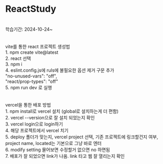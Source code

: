 # ReactStudy<br/>
<br/>
학습기간: 2024-10-24~
<br/>
<br/>
<br/>
vite를 통한 react 프로젝트 생성법<br/>
1. npm create vite@latest <br/>
2. react 선택 <br/>
3. npm i <br/>
4. eslint.config.js에 ruls에 불필요한 옵션 제거 구문 추가 <br/>
      "no-unused-vars": "off", <br/>
      "react/prop-types": "off" <br/>
5. npm run dev 로 실행 <br/>
<br/>
<br/>
vercel을 통한 배포 방법<br/>
1. npm install로 vercel 설치 (global로 설치하는게 더 편함)<br/>
2. vercel --version으로 잘 설치 되었는지 확인<br/>
3. vercel login으로 login하기<br/>
4. 해당 프로젝트에서 vercel 치기<br/>
5. deploy 폴더가 맞는지, vercel project 선택, 기존 프로젝트에 링크할건지 여부, project name, located는 기본으로 그냥 바로 엔터<br/>
6. modify setting 물어보면 수정할거 없으면 no 하면됨 <br/>
7. 배포가 잘 되었으면 link가 나옴. link 타고 웹 잘 열리는지 확인<br/>